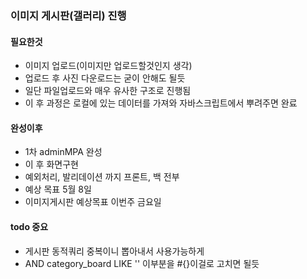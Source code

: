 ### 이미지 게시판(갤러리) 진행
#### 필요한것
- 이미지 업로드(이미지만 업로드할것인지 생각)
- 업로드 후 사진 다운로드는 굳이 안해도 될듯
- 일단 파일업로드와 매우 유사한 구조로 진행됨
- 이 후 과정은 로컬에 있는 데이터를 가져와 자바스크립트에서 뿌려주면 완료

#### 완성이후
- 1차 adminMPA 완성
- 이 후 화면구현
- 예외처리, 발리데이션 까지 프론트, 백 전부
- 예상 목표 5월 8일
- 이미지게시판 예상목표 이번주 금요일

#### todo 중요
- 게시판 동적쿼리 중복이니 뽑아내서 사용가능하게
- AND category_board LIKE '' 이부분을 #{}이걸로 고치면 될듯
